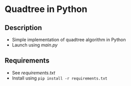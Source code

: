 # Quadtree in Python

## Description

- Simple implementation of quadtree algorithm in Python
- Launch using *main.py*

## Requirements

- See *requirements.txt*
- Install using <code>pip install -r requirements.txt</code>

